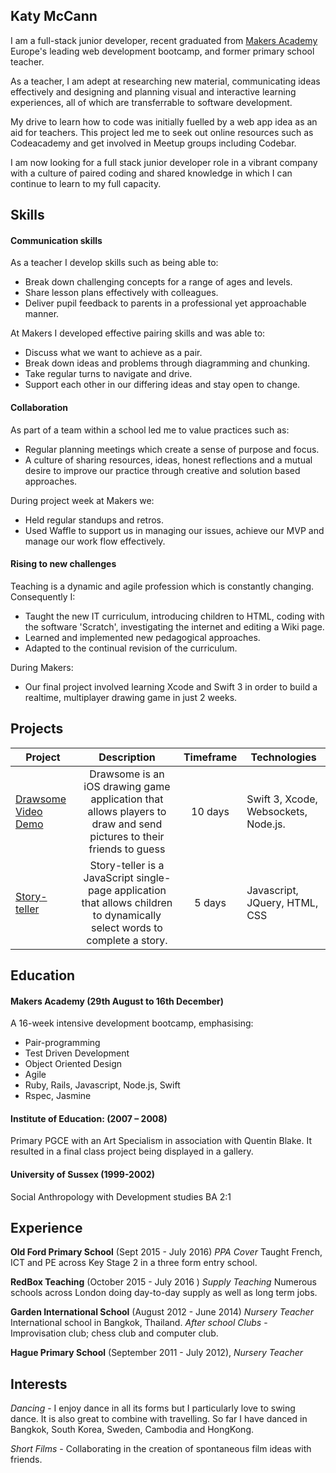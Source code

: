 ## Katy McCann
I am a full-stack junior developer, recent graduated from [Makers Academy](http://www.makersacademy.com/) Europe's leading web development bootcamp, and former primary school teacher.

As a teacher, I am adept at researching new material, communicating ideas effectively and designing and planning visual and interactive learning experiences, all of which are transferrable to software development.

My drive to learn how to code was initially fuelled by a web app idea as an aid for teachers. This project led me to seek out online resources such as Codeacademy and get involved in Meetup groups including Codebar.

I am now looking for a full stack junior developer role in a vibrant company with a culture of paired coding and shared knowledge in which I can continue to learn to my full capacity.

## Skills
#### Communication skills
As a teacher I develop skills such as being able to:
- Break down challenging concepts for a range of ages and levels.
-  Share lesson plans effectively with colleagues.
-  Deliver pupil feedback to parents in a professional yet approachable manner.

At Makers I developed effective pairing skills and was able to:
- Discuss what we want to achieve as a pair.
- Break down ideas and problems through diagramming and chunking.  
- Take regular turns to navigate and drive.
- Support each other in our differing ideas and stay open to change.

#### Collaboration
As part of a team within a school led me to value practices such as:
- Regular planning meetings which create a sense of purpose and focus.
- A culture of sharing resources, ideas, honest reflections and a mutual desire to improve our practice through creative and solution based approaches.

During project week at Makers we:
- Held regular standups and retros.
- Used Waffle to support us in managing our issues, achieve our MVP and manage our work flow effectively.

#### Rising to new challenges
Teaching is a dynamic and agile profession which is constantly changing. Consequently I:
- Taught the new IT curriculum, introducing children to HTML, coding with the software 'Scratch', investigating the internet and editing a Wiki page.
- Learned and implemented new pedagogical approaches.
- Adapted to the continual revision of the curriculum.

During Makers:
- Our final project involved learning Xcode and Swift 3 in order to build a realtime, multiplayer drawing game in just 2 weeks.

## Projects

|Project          |Description       |Timeframe|Technologies   |
|-----------------|:-------------------:|:-------:|------|
|[Drawsome](https://github.com/Katy600/drawApp) [Video Demo](https://www.youtube.com/watch?v=LcoMpC1xh1c)|Drawsome is an iOS drawing game application that allows players to draw and send pictures to their friends to guess|10 days|Swift 3, Xcode, Websockets, Node.js.       
|[Story-teller](https://github.com/Katy600/story-app)| Story-teller is a JavaScript single-page application that allows children to dynamically select words to complete a story.|5 days |Javascript, JQuery, HTML, CSS

## Education
#### Makers Academy (29th August  to 16th December)
A 16-week intensive development bootcamp, emphasising:

- Pair-programming
- Test Driven Development
- Object Oriented Design
- Agile
- Ruby, Rails, Javascript, Node.js, Swift
- Rspec, Jasmine

#### Institute of Education: (2007 – 2008)
Primary PGCE with an Art Specialism in association with Quentin Blake. It resulted in a final class project being displayed in a gallery.

#### University of Sussex (1999-2002)
Social Anthropology with Development studies BA 2:1

## Experience
**Old Ford Primary School** (Sept 2015 - July 2016)
*PPA Cover*
Taught French, ICT and PE across Key Stage 2 in a three form entry school.

**RedBox Teaching** (October 2015 - July 2016  )
*Supply Teaching*
Numerous schools across London doing day-to-day supply as well as long term jobs.

**Garden International School** (August 2012 - June 2014)
*Nursery Teacher*
International school in Bangkok, Thailand.
*After school Clubs* - Improvisation club; chess club and computer club.

**Hague Primary School** (September 2011 - July 2012),
*Nursery Teacher*

## Interests
*Dancing* - I enjoy dance in all its forms but I particularly love to swing dance. It is also great to combine with travelling. So far I have danced in Bangkok, South Korea, Sweden, Cambodia and HongKong.

*Short Films* - Collaborating in the creation of spontaneous film ideas with friends.
